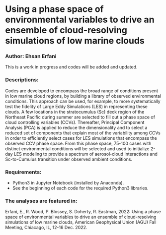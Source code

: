 # Using a phase space of environmental variables to drive an ensemble of cloud-resolving simulations of low marine clouds

### Author: Ehsan Erfani

This is a work in progress and codes will be added and updated.

### Descriptions:
Codes are developed to encompass the broad range of conditions present in low marine cloud regions, by building a library of observed environmental conditions. This approach can be used, for example, to more systematically test the fidelity of Large Eddy Simulations (LES) in representing these clouds. A few locations in the stratocumulus (Sc) deck region of the Northeast Pacific during summer are selected to fill out a phase space of cloud controlling variables (CCVs). Thereafter, Principal Component Analysis (PCA) is applied to reduce the dimensionality and to select a reduced set of components that explain most of the variability among CCVs in order to efficiently select cases for LES simulations that encompass the observed CCV phase space. From this phase space, 75-100 cases with distinct environmental conditions will be selected and used to initialize 2-day LES modeling to provide a spectrum of aerosol-cloud interactions and Sc-to-Cumulus transition under observed ambient conditions.

### Requirements:
- Python3 in Jupyter Notebook (installed by Anaconda).
- See the beginning of each code for the required Python3 libraries.

### The analyses are featured in:
Erfani, E., R. Wood, P. Blossey, S. Doherty, R. Eastman, 2022: Using a phase space of environmental variables to drive an ensemble of cloud-resolving simulations of low marine clouds, American Geophysical Union (AGU) Fall Meeting, Chiacago, IL, 12-16 Dec. 2022.
